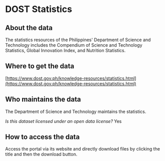 # DOST Statistics

## About the data 
The statistics resources of the Philippines' Department of Science and Technology includes the Compendium of Science and Technology Statistics, Global Innovation Index, and Nutrition Statistics.

## Where to get the data 
[https://www.dost.gov.ph/knowledge-resources/statistics.html](https://www.dost.gov.ph/knowledge-resources/statistics.html) 

## Who maintains the data 
The Department of Science and Technology maintains the statistics.

*Is this dataset licensed under an open data license?* Yes

## How to access the data 
Access the portal via its website and directly download files by clicking the title and then the download button.